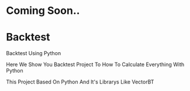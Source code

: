 # Coming Soon..

# Backtest
Backtest Using Python




<p>Here We Show You Backtest Project To How To Calculate Everything With Python</p>
<p>This Project Based On Python And It's Librarys Like VectorBT</p>
